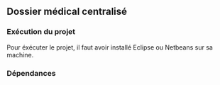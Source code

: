 ## Dossier médical centralisé

### Exécution du projet
Pour éxécuter le projet, il faut avoir installé Eclipse ou Netbeans sur sa machine.

### Dépendances
